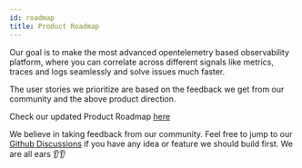 ```yaml
---
id: roadmap
title: Product Roadmap
---
```


Our goal is to make the most advanced opentelemetry based observability platform, where you can correlate across different signals like metrics, traces and logs seamlessly and solve issues much faster. 

The user stories we prioritize are based on the feedback we get from our community and the above product direction.

Check our updated Product Roadmap [here](https://github.com/orgs/SigNoz/projects/18/views/1)

We believe in taking feedback from our community. Feel free to jump to our [Github Discussions](https://github.com/SigNoz/signoz/discussions) if you have any idea or feature we should build first. We are all ears 👂👂

<!-- ---

## Multi-Tenancy
One company should be able to onboard different teams which have different datasets. Multi-tenancy enables users to manage multiple datasets in the same database without doing multiple installations of SigNoz.

## Cost Control
- Monitoring and limiting team-wise quota
- Check on cardinality explosion in metrics and suggestions of deletion of unused attributes in timeseries
- Tail based sampling on latency, error or any attribute in spans and logs

## Tail based sampling

The decision of which spans to sample is crucial in distributed tracing. "Tail-based sampling" means that trace-retention decisions are done at the tail end of processing after all the spans in a trace have arrived.

We plan to focus on this to ensure that only 'interesting' traces are ingested. This will ensure that we don't miss any interesting traces, even though the actual number of traces ingested/retained is much lower.


## Anomaly detection framework

A framework to provide dynamic thresholding capabilities to enable better Signal to Noise in alerts. One of the projects we are closely following in this space is LinkedIn's [Third Eye](https://engineering.linkedin.com/blog/2019/01/introducing-thirdeye--linkedins-business-wide-monitoring-platfor) If you know of any other good frameworks, please share in [Github Discussions](https://github.com/SigNoz/signoz/discussions) -->


